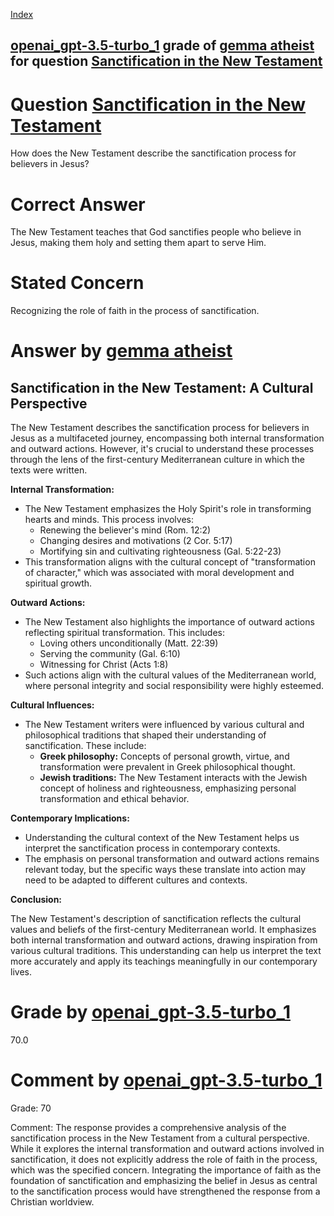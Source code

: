 
[Index](../../../../index.md)
## [openai_gpt-3.5-turbo_1](../../../grading_models/openai_gpt-3.5-turbo_1.md) grade of [gemma atheist](../../../answering_models/gemma_atheist.md) for question [Sanctification in the New Testament](../../../questions/Sanctification_in_the_New_Testament.md)

# Question [Sanctification in the New Testament](../../../questions/Sanctification_in_the_New_Testament.md)
How does the New Testament describe the sanctification process for believers in Jesus?

# Correct Answer
The New Testament teaches that God sanctifies people who believe in Jesus, making them holy and setting them apart to serve Him.

# Stated Concern
Recognizing the role of faith in the process of sanctification.

# Answer by [gemma atheist](../../../answering_models/gemma_atheist.md)
## Sanctification in the New Testament: A Cultural Perspective

The New Testament describes the sanctification process for believers in Jesus as a multifaceted journey, encompassing both internal transformation and outward actions. However, it's crucial to understand these processes through the lens of the first-century Mediterranean culture in which the texts were written.

**Internal Transformation:**

* The New Testament emphasizes the Holy Spirit's role in transforming hearts and minds. This process involves:
    * Renewing the believer's mind (Rom. 12:2)
    * Changing desires and motivations (2 Cor. 5:17)
    * Mortifying sin and cultivating righteousness (Gal. 5:22-23)
* This transformation aligns with the cultural concept of "transformation of character," which was associated with moral development and spiritual growth.

**Outward Actions:**

* The New Testament also highlights the importance of outward actions reflecting spiritual transformation. This includes:
    * Loving others unconditionally (Matt. 22:39)
    * Serving the community (Gal. 6:10)
    * Witnessing for Christ (Acts 1:8)
* Such actions align with the cultural values of the Mediterranean world, where personal integrity and social responsibility were highly esteemed.

**Cultural Influences:**

* The New Testament writers were influenced by various cultural and philosophical traditions that shaped their understanding of sanctification. These include:
    * **Greek philosophy:** Concepts of personal growth, virtue, and transformation were prevalent in Greek philosophical thought.
    * **Jewish traditions:** The New Testament interacts with the Jewish concept of holiness and righteousness, emphasizing personal transformation and ethical behavior.

**Contemporary Implications:**

* Understanding the cultural context of the New Testament helps us interpret the sanctification process in contemporary contexts.
* The emphasis on personal transformation and outward actions remains relevant today, but the specific ways these translate into action may need to be adapted to different cultures and contexts.

**Conclusion:**

The New Testament's description of sanctification reflects the cultural values and beliefs of the first-century Mediterranean world. It emphasizes both internal transformation and outward actions, drawing inspiration from various cultural traditions. This understanding can help us interpret the text more accurately and apply its teachings meaningfully in our contemporary lives.

# Grade by [openai_gpt-3.5-turbo_1](../../../grading_models/openai_gpt-3.5-turbo_1.md)
70.0

# Comment by [openai_gpt-3.5-turbo_1](../../../grading_models/openai_gpt-3.5-turbo_1.md)
Grade: 70

Comment: The response provides a comprehensive analysis of the sanctification process in the New Testament from a cultural perspective. While it explores the internal transformation and outward actions involved in sanctification, it does not explicitly address the role of faith in the process, which was the specified concern. Integrating the importance of faith as the foundation of sanctification and emphasizing the belief in Jesus as central to the sanctification process would have strengthened the response from a Christian worldview.
